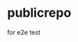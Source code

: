 # publicrepo
for e2e test





















































































































































































































































































































































































































































































































































































































































































































































































































































































































































































































































































































































































































































































































































































































































































































































































































































































































































































































































































































































































































































































































































































































































































































































































































































































































































































































































































































































































































































































































































































































































































































































































































































































































































































































































































































































































































































































































































































































































































































































































































































































































































































































































































































































































































































































































































































































































































































































































































































